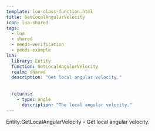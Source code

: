 ```yaml
---
template: lua-class-function.html
title: GetLocalAngularVelocity
icon: lua-shared
tags:
  - lua
  - shared
  - needs-verification
  - needs-example
lua:
  library: Entity
  function: GetLocalAngularVelocity
  realm: shared
  description: "Get local angular velocity."
  
  
  returns:
    - type: angle
      description: "The local angular velocity."
---
```


<div class="lua__search__keywords">
Entity:GetLocalAngularVelocity &#x2013; Get local angular velocity.
</div>
